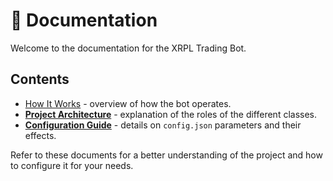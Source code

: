 # 📜 Documentation

Welcome to the documentation for the XRPL Trading Bot.

## Contents

- [How It Works](how-it-works.md) - overview of how the bot operates.  
- **[Project Architecture](architecture.md)** - explanation of the roles of the different classes.  
- **[Configuration Guide](config.md)** - details on `config.json` parameters and their effects.

Refer to these documents for a better understanding of the project and how to configure it for your needs.
